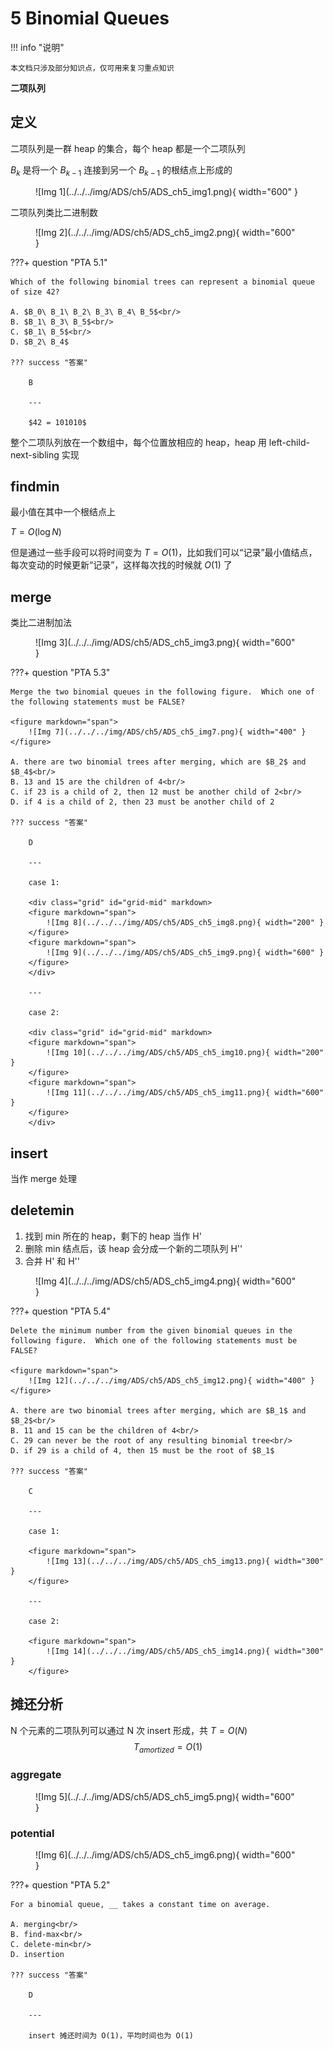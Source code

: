 # 5 Binomial Queues

<!-- !!! tip "说明"

    此文档正在更新中…… -->

!!! info "说明"

    本文档只涉及部分知识点，仅可用来复习重点知识

**二项队列**

## 定义

二项队列是一群 heap 的集合，每个 heap 都是一个二项队列

$B_k$ 是将一个 $B_{k-1}$ 连接到另一个 $B_{k-1}$ 的根结点上形成的

<figure markdown="span">
    ![Img 1](../../../img/ADS/ch5/ADS_ch5_img1.png){ width="600" }
</figure>

二项队列类比二进制数

<figure markdown="span">
    ![Img 2](../../../img/ADS/ch5/ADS_ch5_img2.png){ width="600" }
</figure>

???+ question "PTA 5.1"

    Which of the following binomial trees can represent a binomial queue of size 42?

    A. $B_0\ B_1\ B_2\ B_3\ B_4\ B_5$<br/>
    B. $B_1\ B_3\ B_5$<br/>
    C. $B_1\ B_5$<br/>
    D. $B_2\ B_4$

    ??? success "答案"

        B

        ---

        $42 = 101010$

整个二项队列放在一个数组中，每个位置放相应的 heap，heap 用 left-child-next-sibling 实现

## findmin

最小值在其中一个根结点上

$T = O(\log N)$

但是通过一些手段可以将时间变为 $T = O(1)$，比如我们可以“记录”最小值结点，每次变动的时候更新“记录”，这样每次找的时候就 $O(1)$ 了

## merge

类比二进制加法

<figure markdown="span">
    ![Img 3](../../../img/ADS/ch5/ADS_ch5_img3.png){ width="600" }
</figure>

???+ question "PTA 5.3"

    Merge the two binomial queues in the following figure.  Which one of the following statements must be FALSE?

    <figure markdown="span">
        ![Img 7](../../../img/ADS/ch5/ADS_ch5_img7.png){ width="400" }
    </figure>

    A. there are two binomial trees after merging, which are $B_2$ and $B_4$<br/>
    B. 13 and 15 are the children of 4<br/>
    C. if 23 is a child of 2, then 12 must be another child of 2<br/>
    D. if 4 is a child of 2, then 23 must be another child of 2

    ??? success "答案"

        D

        ---
        
        case 1:

        <div class="grid" id="grid-mid" markdown>
        <figure markdown="span">
            ![Img 8](../../../img/ADS/ch5/ADS_ch5_img8.png){ width="200" }
        </figure>
        <figure markdown="span">
            ![Img 9](../../../img/ADS/ch5/ADS_ch5_img9.png){ width="600" }
        </figure>
        </div>

        ---

        case 2:

        <div class="grid" id="grid-mid" markdown>
        <figure markdown="span">
            ![Img 10](../../../img/ADS/ch5/ADS_ch5_img10.png){ width="200" }
        </figure>
        <figure markdown="span">
            ![Img 11](../../../img/ADS/ch5/ADS_ch5_img11.png){ width="600" }
        </figure>
        </div>

## insert

当作 merge 处理

## deletemin

1. 找到 min 所在的 heap，剩下的 heap 当作 H'
2. 删除 min 结点后，该 heap 会分成一个新的二项队列 H''
3. 合并 H' 和 H''

<figure markdown="span">
    ![Img 4](../../../img/ADS/ch5/ADS_ch5_img4.png){ width="600" }
</figure>

???+ question "PTA 5.4"

    Delete the minimum number from the given binomial queues in the following figure.  Which one of the following statements must be FALSE?

    <figure markdown="span">
        ![Img 12](../../../img/ADS/ch5/ADS_ch5_img12.png){ width="400" }
    </figure>

    A. there are two binomial trees after merging, which are $B_1$ and $B_2$<br/>
    B. 11 and 15 can be the children of 4<br/>
    C. 29 can never be the root of any resulting binomial tree<br/>
    D. if 29 is a child of 4, then 15 must be the root of $B_1$

    ??? success "答案"

        C

        ---

        case 1:

        <figure markdown="span">
            ![Img 13](../../../img/ADS/ch5/ADS_ch5_img13.png){ width="300" }
        </figure>

        ---

        case 2:

        <figure markdown="span">
            ![Img 14](../../../img/ADS/ch5/ADS_ch5_img14.png){ width="300" }
        </figure>
        
## 摊还分析

N 个元素的二项队列可以通过 N 次 insert 形成，共 $T = O(N)$
$$
T_{amortized} = O(1)
$$

### aggregate

<figure markdown="span">
    ![Img 5](../../../img/ADS/ch5/ADS_ch5_img5.png){ width="600" }
</figure>

### potential

<figure markdown="span">
    ![Img 6](../../../img/ADS/ch5/ADS_ch5_img6.png){ width="600" }
</figure>

???+ question "PTA 5.2"

    For a binomial queue, __ takes a constant time on average.

    A. merging<br/>
    B. find-max<br/>
    C. delete-min<br/>
    D. insertion

    ??? success "答案"

        D

        ---

        insert 摊还时间为 O(1)，平均时间也为 O(1)